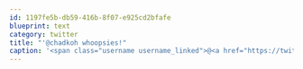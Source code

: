 ```yaml
---
id: 1197fe5b-db59-416b-8f07-e925cd2bfafe
blueprint: text
category: twitter
title: "'@chadkoh whoopsies!"
caption: '<span class="username username_linked">@<a href="https://twitter.com/chadkoh" title="Chad Kohalyk">chadkoh</a></span> whoopsies!'
---
```

